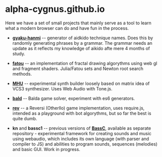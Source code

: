 alpha-cygnus.github.io
======================

Here we have a set of small projects that mainly serve as a tool to learn what a modern browser can do and have fun in the process.

- [**gyaku-hanmi**](http://alpha-cygnus.github.io/gyaku-hanmi/) -- generator of aidkido technique names. Does this by randomly generating phrases by a grammar. The grammar needs an update as it reflects my knowledge of aikido afte mere 4 months of study.

- [**fatou**](http://alpha-cygnus.github.io/fatou/) -- an implementation of fractal drawing algorythms using web gl and fragment shaders. Julia/Fatou sets and Newton root search methods.

- [**MHU**](http://alpha-cygnus.github.io/mhu/) -- experimental synth builder loosely based on matrix idea of VCS3 synthesizer. Uses Web Audio with Tone.js.

- [**bald**](http://alpha-cygnus.github.io/bald/) -- Balda game solver, experiment with es6 generators.

- [**rev**](https://cdn.rawgit.com/alpha-cygnus/alpha-cygnus.github.io/rev-0.1/rev/) -- a Reversi (Otherllo) game implementation, uses require.js, intended as a playground with bot algorythms, but so far the best is quite dumb.

- **kn** and **bassc1** -- previous versions of [**BassC**](http://alpha-cygnus.github.io/bassc/), available as separate repository - experimental framework for creating sounds and music using webaudio, which includes its own language (with parser and compiler to JS) and abilities to program sounds, sequences (melodies) and basic GUI. Work in progress.